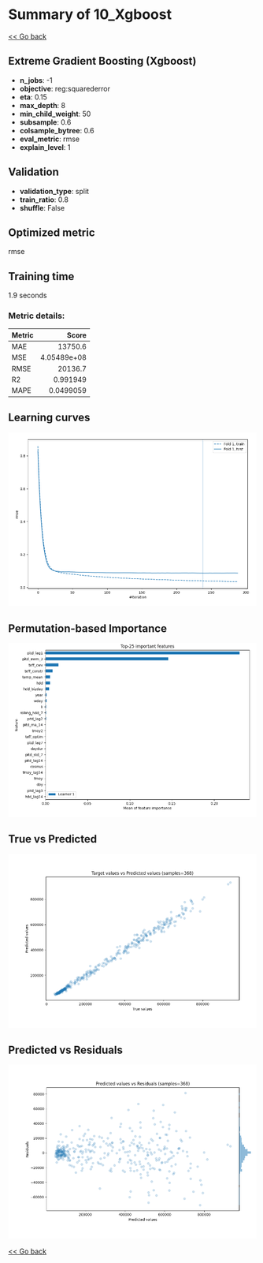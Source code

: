 # Summary of 10_Xgboost

[<< Go back](../README.md)


## Extreme Gradient Boosting (Xgboost)
- **n_jobs**: -1
- **objective**: reg:squarederror
- **eta**: 0.15
- **max_depth**: 8
- **min_child_weight**: 50
- **subsample**: 0.6
- **colsample_bytree**: 0.6
- **eval_metric**: rmse
- **explain_level**: 1

## Validation
 - **validation_type**: split
 - **train_ratio**: 0.8
 - **shuffle**: False

## Optimized metric
rmse

## Training time

1.9 seconds

### Metric details:
| Metric   |           Score |
|:---------|----------------:|
| MAE      | 13750.6         |
| MSE      |     4.05489e+08 |
| RMSE     | 20136.7         |
| R2       |     0.991949    |
| MAPE     |     0.0499059   |



## Learning curves
![Learning curves](learning_curves.png)

## Permutation-based Importance
![Permutation-based Importance](permutation_importance.png)
## True vs Predicted

![True vs Predicted](true_vs_predicted.png)


## Predicted vs Residuals

![Predicted vs Residuals](predicted_vs_residuals.png)



[<< Go back](../README.md)
